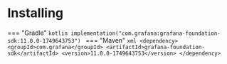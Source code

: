 # Installing

=== "Gradle"
    ```kotlin
    implementation("com.grafana:grafana-foundation-sdk:11.0.0-1749643753")
    ```
=== "Maven"
    ```xml
    <dependency>
        <groupId>com.grafana</groupId>
        <artifactId>grafana-foundation-sdk</artifactId>
        <version>11.0.0-1749643753</version>
    </dependency>
    ```
